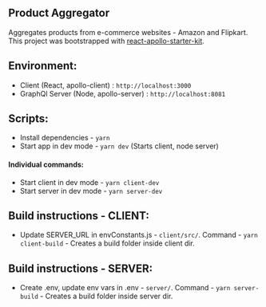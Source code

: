 ## Product Aggregator
Aggregates products from e-commerce websites - Amazon and Flipkart. 
This project was bootstrapped with [react-apollo-starter-kit](https://github.com/singhpratik17/react-apollo-starter-kit).

## Environment:
- Client (React, apollo-client) : `http://localhost:3000` 
- GraphQl Server (Node, apollo-server) : `http://localhost:8081`

## Scripts:
- Install dependencies - `yarn`
- Start app in dev mode - `yarn dev` (Starts client, node server)

#### Individual commands:
- Start client in dev mode - `yarn client-dev`
- Start server in dev mode - `yarn server-dev`

## Build instructions - CLIENT:
* Update SERVER_URL in envConstants.js - `client/src/`.
Command - `yarn client-build` - Creates a build folder inside client dir.


## Build instructions - SERVER:
* Create .env, update env vars in .env - `server/`.
Command - `yarn server-build` - Creates a build folder inside server dir.

